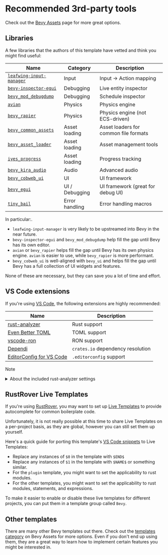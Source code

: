 # Recommended 3rd-party tools

Check out the [Bevy Assets](https://bevyengine.org/assets/) page for more great options.

## Libraries

A few libraries that the authors of this template have vetted and think you might find useful:

| Name                                                                                   | Category       | Description                           |
| -------------------------------------------------------------------------------------- | -------------- | ------------------------------------- |
| [`leafwing-input-manager`](https://github.com/Leafwing-Studios/leafwing-input-manager) | Input          | Input -> Action mapping               |
| [`bevy-inspector-egui`](https://github.com/jakobhellermann/bevy-inspector-egui)        | Debugging      | Live entity inspector                 |
| [`bevy_mod_debugdump`](https://github.com/jakobhellermann/bevy_mod_debugdump)          | Debugging      | Schedule inspector                    |
| [`avian`](https://github.com/Jondolf/avian)                                            | Physics        | Physics engine                        |
| [`bevy_rapier`](https://github.com/dimforge/bevy_rapier)                               | Physics        | Physics engine (not ECS-driven)       |
| [`bevy_common_assets`](https://github.com/NiklasEi/bevy_common_assets)                 | Asset loading  | Asset loaders for common file formats |
| [`bevy_asset_loader`](https://github.com/NiklasEi/bevy_asset_loader)                   | Asset loading  | Asset management tools                |
| [`iyes_progress`](https://github.com/IyesGames/iyes_progress)                          | Asset loading  | Progress tracking                     |
| [`bevy_kira_audio`](https://github.com/NiklasEi/bevy_kira_audio)                       | Audio          | Advanced audio                        |
| [`bevy_cobweb_ui`](https://github.com/UkoeHB/bevy_cobweb_ui)                           | UI             | UI framework               |
| [`bevy_egui`](https://github.com/mvlabat/bevy_egui)                                    | UI / Debugging | UI framework (great for debug UI)     |
| [`tiny_bail`](https://github.com/benfrankel/tiny_bail)                                 | Error handling | Error handling macros                 |

In particular:.

- `leafwing-input-manager` is very likely to be upstreamed into Bevy in the near future.
- `bevy-inspector-egui` and `bevy_mod_debugdump` help fill the gap until Bevy has its own editor.
- `avian` or `bevy_rapier` helps fill the gap until Bevy has its own physics engine. `avian` is easier to use, while `bevy_rapier` is more performant.
- `bevy_cobweb_ui` is well-aligned with `bevy_ui` and helps fill the gap until Bevy has a full collection of UI widgets and features.

None of these are necessary, but they can save you a lot of time and effort.

## VS Code extensions

If you're using [VS Code](https://code.visualstudio.com/), the following extensions are highly recommended:

| Name                                                                                                      | Description                       |
|-----------------------------------------------------------------------------------------------------------|-----------------------------------|
| [rust-analyzer](https://marketplace.visualstudio.com/items?itemName=rust-lang.rust-analyzer)              | Rust support                      |
| [Even Better TOML](https://marketplace.visualstudio.com/items?itemName=tamasfe.even-better-toml)          | TOML support                      |
| [vscode-ron](https://marketplace.visualstudio.com/items?itemName=a5huynh.vscode-ron)                      | RON support                       |
| [Dependi](https://marketplace.visualstudio.com/items?itemName=fill-labs.dependi)                          | `crates.io` dependency resolution |
| [EditorConfig for VS Code](https://marketplace.visualstudio.com/items?itemName=EditorConfig.EditorConfig) | `.editorconfig` support           |

> [!NOTE]
> <details>
> <summary>About the included rust-analyzer settings</summary>
>
> This template sets [`rust-analyzer.cargo.targetDir`](https://rust-analyzer.github.io/generated_config.html#rust-analyzer.cargo.targetDir)
> to `true` in [`.vscode/settings.json`](../.vscode/settings.json).
>
> This makes `rust-analyzer` use a different `target` directory than `cargo`,
> which means that you can run commands like `cargo run` even while `rust-analyzer` is still indexing.
> As a trade-off, this will use more disk space.
>
> If that is an issue for you, you can set it to `false` or remove the setting entirely.
> </details>

## RustRover Live Templates

If you're using [RustRover](https://www.jetbrains.com/rust/), you may want to set up [Live Templates](https://www.jetbrains.com/help/rust/using-live-templates.html) to provide autocomplete for common boilerplate code.

Unfortunately, it is not really possible at this time to share Live Templates on a per-project basis, as they are global, however you can still set them up yourself.

Here's a quick guide for porting this template's [VS Code snippets](../.vscode/bevy.code-snippets) to Live Templates:

- Replace any instances of `$0` in the template with `$END$`
- Replace any instances of `$1` in the template with `$NAME$` or something similar.
- For the `plugin` template, you might want to set the applicability to rust modules.
- For the other templates, you might want to set the applicability to rust modules, statements, and expressions.

To make it easier to enable or disable these live templates for different projects, you can put them in a template group called `Bevy`.

## Other templates

There are many other Bevy templates out there.
Check out the [templates category](https://bevyengine.org/assets/#templates) on Bevy Assets for more options.
Even if you don't end up using them, they are a great way to learn how to implement certain features you might be interested in.

